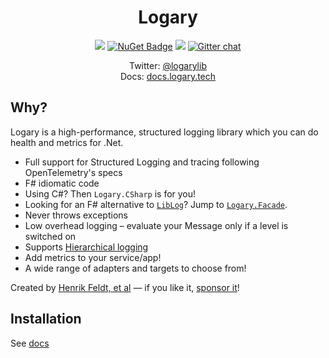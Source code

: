 <h1 align="center">Logary</h1>

<p align="center">
  <a href="https://travis-ci.com/logary/logary"><img src="https://travis-ci.com/logary/logary.svg?branch=master" /></a>
  <a href="https://www.nuget.org/packages/Logary"><img src="https://buildstats.info/nuget/Logary" title="NuGet Badge" /></a>
  <a href="https://github.com/sponsors/haf" title="Sponsor this"><img src="https://img.shields.io/static/v1?label=Sponsor&message=%E2%9D%A4&logo=GitHub&color=red" /></a>
  <a href="https://gitter.im/logary/logary"><img src="https://badges.gitter.im/logary.png" alt="Gitter chat" /></a>
</p>

<p align="center">
  Twitter: <a href="https://twitter.com/logarylib">@logarylib</a><br>
  Docs: <a href="https://docs.logary.tech">docs.logary.tech</a>
</p>

## Why?

Logary is a high-performance, structured logging library which you can do health and metrics for
.Net.

 - Full support for Structured Logging and tracing following OpenTelemetry's specs
 - F# idiomatic code
 - Using C#? Then `Logary.CSharp` is for you!
 - Looking for an F# alternative to [`LibLog`](https://github.com/damianh/LibLog)?
   Jump to [`Logary.Facade`](#using-logary-in-a-library).
 - Never throws exceptions
 - Low overhead logging – evaluate your Message only if a level is switched on
 - Supports [Hierarchical logging](#rule--hierarchical-logging)
 - Add metrics to your service/app!
 - A wide range of adapters and targets to choose from!

Created by [Henrik Feldt, et al](https://twitter.com/henrikfeldt) — if you like it, <a href="https://github.com/sponsors/haf" title="Sponsor this">sponsor it</a>!

## Installation

See [docs](https://logary.tech/dotnet/quickstart)
